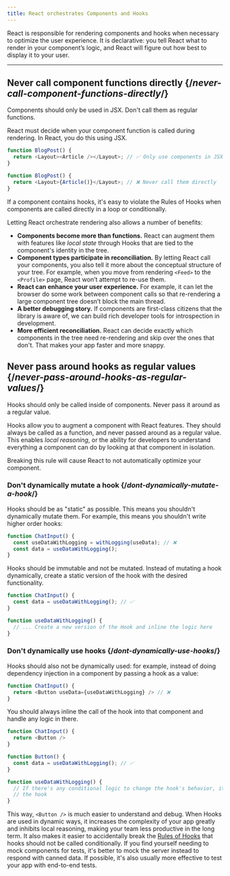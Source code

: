 ```yaml
---
title: React orchestrates Components and Hooks
---
```


<Intro>
React is responsible for rendering components and hooks when necessary to optimize the user experience. It is declarative: you tell React what to render in your component’s logic, and React will figure out how best to display it to your user.
</Intro>

<InlineToc />

---

## Never call component functions directly {/*never-call-component-functions-directly*/}
Components should only be used in JSX. Don't call them as regular functions.

React must decide when your component function is called during rendering. In React, you do this using JSX.

```js {2}
function BlogPost() {
  return <Layout><Article /></Layout>; // ✅ Only use components in JSX
}
```

```js {2}
function BlogPost() {
  return <Layout>{Article()}</Layout>; // ❌ Never call them directly
}
```

If a component contains hooks, it's easy to violate the Rules of Hooks when components are called directly in a loop or conditionally.

Letting React orchestrate rendering also allows a number of benefits:

* **Components become more than functions.** React can augment them with features like _local state_ through Hooks that are tied to the component's identity in the tree.
* **Component types participate in reconciliation.** By letting React call your components, you also tell it more about the conceptual structure of your tree. For example, when you move from rendering `<Feed>` to the `<Profile>` page, React won’t attempt to re-use them.
* **React can enhance your user experience.** For example, it can let the browser do some work between component calls so that re-rendering a large component tree doesn’t block the main thread.
* **A better debugging story.** If components are first-class citizens that the library is aware of, we can build rich developer tools for introspection in development.
* **More efficient reconciliation.** React can decide exactly which components in the tree need re-rendering and skip over the ones that don't. That makes your app faster and more snappy.

## Never pass around hooks as regular values {/*never-pass-around-hooks-as-regular-values*/}

Hooks should only be called inside of components. Never pass it around as a regular value.

Hooks allow you to augment a component with React features. They should always be called as a function, and never passed around as a regular value. This enables _local reasoning_, or the ability for developers to understand everything a component can do by looking at that component in isolation.

Breaking this rule will cause React to not automatically optimize your component.

### Don't dynamically mutate a hook {/*dont-dynamically-mutate-a-hook*/}

Hooks should be as "static" as possible. This means you shouldn't dynamically mutate them. For example, this means you shouldn't write higher order hooks:

```js {2}
function ChatInput() {
  const useDataWithLogging = withLogging(useData); // ❌
  const data = useDataWithLogging();
}
```

Hooks should be immutable and not be mutated. Instead of mutating a hook dynamically, create a static version of the hook with the desired functionality.

```js {2,6}
function ChatInput() {
  const data = useDataWithLogging(); // ✅
}

function useDataWithLogging() {
  // ... Create a new version of the Hook and inline the logic here
}
```

### Don't dynamically use hooks {/*dont-dynamically-use-hooks*/}

Hooks should also not be dynamically used: for example, instead of doing dependency injection in a component by passing a hook as a value:

```js {2}
function ChatInput() {
  return <Button useData={useDataWithLogging} /> // ❌
}
```

You should always inline the call of the hook into that component and handle any logic in there.

```js {6}
function ChatInput() {
  return <Button />
}

function Button() {
  const data = useDataWithLogging(); // ✅
}

function useDataWithLogging() {
  // If there's any conditional logic to change the hook's behavior, it should be inlined into
  // the hook
}
```

This way, `<Button />` is much easier to understand and debug. When Hooks are used in dynamic ways, it increases the complexity of your app greatly and inhibits local reasoning, making your team less productive in the long term. It also makes it easier to accidentally break the [Rules of Hooks](/reference/rules/rules-of-hooks) that hooks should not be called conditionally. If you find yourself needing to mock components for tests, it's better to mock the server instead to respond with canned data. If possible, it's also usually more effective to test your app with end-to-end tests.


